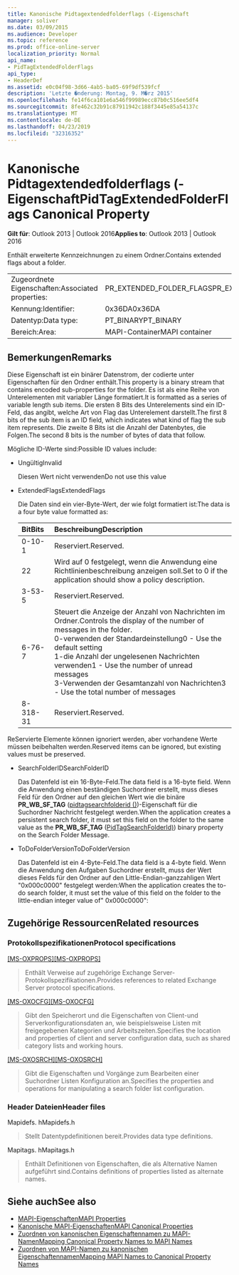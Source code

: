 ```yaml
---
title: Kanonische Pidtagextendedfolderflags (-Eigenschaft
manager: soliver
ms.date: 03/09/2015
ms.audience: Developer
ms.topic: reference
ms.prod: office-online-server
localization_priority: Normal
api_name:
- PidTagExtendedFolderFlags
api_type:
- HeaderDef
ms.assetid: e0c04f98-3d66-4ab5-ba05-69f9df539fcf
description: 'Letzte �nderung: Montag, 9. M�rz 2015'
ms.openlocfilehash: fe14f6ca101e6a546f99989ecc87b0c516ee5df4
ms.sourcegitcommit: 8fe462c32b91c87911942c188f3445e85a54137c
ms.translationtype: MT
ms.contentlocale: de-DE
ms.lasthandoff: 04/23/2019
ms.locfileid: "32316352"
---
```

# <a name="pidtagextendedfolderflags-canonical-property"></a><span data-ttu-id="0eeef-103">Kanonische Pidtagextendedfolderflags (-Eigenschaft</span><span class="sxs-lookup"><span data-stu-id="0eeef-103">PidTagExtendedFolderFlags Canonical Property</span></span>
 
<span data-ttu-id="0eeef-104">**Gilt für**: Outlook 2013 | Outlook 2016</span><span class="sxs-lookup"><span data-stu-id="0eeef-104">**Applies to**: Outlook 2013 | Outlook 2016</span></span> 
  
<span data-ttu-id="0eeef-105">Enthält erweiterte Kennzeichnungen zu einem Ordner.</span><span class="sxs-lookup"><span data-stu-id="0eeef-105">Contains extended flags about a folder.</span></span>
  
|||
|:-----|:-----|
|<span data-ttu-id="0eeef-106">Zugeordnete Eigenschaften:</span><span class="sxs-lookup"><span data-stu-id="0eeef-106">Associated properties:</span></span>  <br/> |<span data-ttu-id="0eeef-107">PR_EXTENDED_FOLDER_FLAGS</span><span class="sxs-lookup"><span data-stu-id="0eeef-107">PR_EXTENDED_FOLDER_FLAGS</span></span>  <br/> |
|<span data-ttu-id="0eeef-108">Kennung:</span><span class="sxs-lookup"><span data-stu-id="0eeef-108">Identifier:</span></span>  <br/> |<span data-ttu-id="0eeef-109">0x36DA</span><span class="sxs-lookup"><span data-stu-id="0eeef-109">0x36DA</span></span>  <br/> |
|<span data-ttu-id="0eeef-110">Datentyp:</span><span class="sxs-lookup"><span data-stu-id="0eeef-110">Data type:</span></span>  <br/> |<span data-ttu-id="0eeef-111">PT_BINARY</span><span class="sxs-lookup"><span data-stu-id="0eeef-111">PT_BINARY</span></span>  <br/> |
|<span data-ttu-id="0eeef-112">Bereich:</span><span class="sxs-lookup"><span data-stu-id="0eeef-112">Area:</span></span>  <br/> |<span data-ttu-id="0eeef-113">MAPI-Container</span><span class="sxs-lookup"><span data-stu-id="0eeef-113">MAPI container</span></span>  <br/> |
   
## <a name="remarks"></a><span data-ttu-id="0eeef-114">Bemerkungen</span><span class="sxs-lookup"><span data-stu-id="0eeef-114">Remarks</span></span>

<span data-ttu-id="0eeef-115">Diese Eigenschaft ist ein binärer Datenstrom, der codierte unter Eigenschaften für den Ordner enthält.</span><span class="sxs-lookup"><span data-stu-id="0eeef-115">This property is a binary stream that contains encoded sub-properties for the folder.</span></span> <span data-ttu-id="0eeef-116">Es ist als eine Reihe von Unterelementen mit variabler Länge formatiert.</span><span class="sxs-lookup"><span data-stu-id="0eeef-116">It is formatted as a series of variable length sub items.</span></span> <span data-ttu-id="0eeef-117">Die ersten 8 Bits des Unterelements sind ein ID-Feld, das angibt, welche Art von Flag das Unterelement darstellt.</span><span class="sxs-lookup"><span data-stu-id="0eeef-117">The first 8 bits of the sub item is an ID field, which indicates what kind of flag the sub item represents.</span></span> <span data-ttu-id="0eeef-118">Die zweite 8 Bits ist die Anzahl der Datenbytes, die Folgen.</span><span class="sxs-lookup"><span data-stu-id="0eeef-118">The second 8 bits is the number of bytes of data that follow.</span></span>
  
<span data-ttu-id="0eeef-119">Mögliche ID-Werte sind:</span><span class="sxs-lookup"><span data-stu-id="0eeef-119">Possible ID values include:</span></span>
  
- <span data-ttu-id="0eeef-120">Ungültig</span><span class="sxs-lookup"><span data-stu-id="0eeef-120">Invalid</span></span>
    
   <span data-ttu-id="0eeef-121">Diesen Wert nicht verwenden</span><span class="sxs-lookup"><span data-stu-id="0eeef-121">Do not use this value</span></span>
    
- <span data-ttu-id="0eeef-122">ExtendedFlags</span><span class="sxs-lookup"><span data-stu-id="0eeef-122">ExtendedFlags</span></span>
    
   <span data-ttu-id="0eeef-123">Die Daten sind ein vier-Byte-Wert, der wie folgt formatiert ist:</span><span class="sxs-lookup"><span data-stu-id="0eeef-123">The data is a four byte value formatted as:</span></span>
    
   |<span data-ttu-id="0eeef-124">**Bit**</span><span class="sxs-lookup"><span data-stu-id="0eeef-124">**Bits**</span></span>|<span data-ttu-id="0eeef-125">**Beschreibung**</span><span class="sxs-lookup"><span data-stu-id="0eeef-125">**Description**</span></span>|
   |:-----|:-----|
   |<span data-ttu-id="0eeef-126">0-1</span><span class="sxs-lookup"><span data-stu-id="0eeef-126">0-1</span></span>  <br/> |<span data-ttu-id="0eeef-127">Reserviert.</span><span class="sxs-lookup"><span data-stu-id="0eeef-127">Reserved.</span></span>  <br/> |
   |<span data-ttu-id="0eeef-128">2</span><span class="sxs-lookup"><span data-stu-id="0eeef-128">2</span></span>  <br/> |<span data-ttu-id="0eeef-129">Wird auf 0 festgelegt, wenn die Anwendung eine Richtlinienbeschreibung anzeigen soll.</span><span class="sxs-lookup"><span data-stu-id="0eeef-129">Set to 0 if the application should show a policy description.</span></span>  <br/> |
   |<span data-ttu-id="0eeef-130">3-5</span><span class="sxs-lookup"><span data-stu-id="0eeef-130">3-5</span></span>  <br/> |<span data-ttu-id="0eeef-131">Reserviert.</span><span class="sxs-lookup"><span data-stu-id="0eeef-131">Reserved.</span></span>  <br/> |
   |<span data-ttu-id="0eeef-132">6-7</span><span class="sxs-lookup"><span data-stu-id="0eeef-132">6-7</span></span>  <br/> |<span data-ttu-id="0eeef-133">Steuert die Anzeige der Anzahl von Nachrichten im Ordner.</span><span class="sxs-lookup"><span data-stu-id="0eeef-133">Controls the display of the number of messages in the folder.</span></span>  <br/> <span data-ttu-id="0eeef-134">0-verwenden der Standardeinstellung</span><span class="sxs-lookup"><span data-stu-id="0eeef-134">0 - Use the default setting</span></span>  <br/> <span data-ttu-id="0eeef-135">1-die Anzahl der ungelesenen Nachrichten verwenden</span><span class="sxs-lookup"><span data-stu-id="0eeef-135">1 - Use the number of unread messages</span></span>  <br/> <span data-ttu-id="0eeef-136">3-Verwenden der Gesamtanzahl von Nachrichten</span><span class="sxs-lookup"><span data-stu-id="0eeef-136">3 - Use the total number of messages</span></span>  <br/> |
   |<span data-ttu-id="0eeef-137">8-31</span><span class="sxs-lookup"><span data-stu-id="0eeef-137">8-31</span></span>  <br/> |<span data-ttu-id="0eeef-138">Reserviert.</span><span class="sxs-lookup"><span data-stu-id="0eeef-138">Reserved.</span></span>  <br/> |
   
<span data-ttu-id="0eeef-139">ReServierte Elemente können ignoriert werden, aber vorhandene Werte müssen beibehalten werden.</span><span class="sxs-lookup"><span data-stu-id="0eeef-139">Reserved items can be ignored, but existing values must be preserved.</span></span>
    
- <span data-ttu-id="0eeef-140">SearchFolderID</span><span class="sxs-lookup"><span data-stu-id="0eeef-140">SearchFolderID</span></span>
    
   <span data-ttu-id="0eeef-141">Das Datenfeld ist ein 16-Byte-Feld.</span><span class="sxs-lookup"><span data-stu-id="0eeef-141">The data field is a 16-byte field.</span></span> <span data-ttu-id="0eeef-142">Wenn die Anwendung einen beständigen Suchordner erstellt, muss dieses Feld für den Ordner auf den gleichen Wert wie die binäre **PR_WB_SF_TAG** ([pidtagsearchfolderid ()](pidtagsearchfolderid-canonical-property.md))-Eigenschaft für die Suchordner Nachricht festgelegt werden.</span><span class="sxs-lookup"><span data-stu-id="0eeef-142">When the application creates a persistent search folder, it must set this field on the folder to the same value as the **PR_WB_SF_TAG** ([PidTagSearchFolderId)](pidtagsearchfolderid-canonical-property.md)) binary property on the Search Folder Message.</span></span>
    
- <span data-ttu-id="0eeef-143">ToDoFolderVersion</span><span class="sxs-lookup"><span data-stu-id="0eeef-143">ToDoFolderVersion</span></span>
    
   <span data-ttu-id="0eeef-144">Das Datenfeld ist ein 4-Byte-Feld.</span><span class="sxs-lookup"><span data-stu-id="0eeef-144">The data field is a 4-byte field.</span></span> <span data-ttu-id="0eeef-145">Wenn die Anwendung den Aufgaben Suchordner erstellt, muss der Wert dieses Felds für den Ordner auf den Little-Endian-ganzzahligen Wert "0x000c0000" festgelegt werden:</span><span class="sxs-lookup"><span data-stu-id="0eeef-145">When the application creates the to-do search folder, it must set the value of this field on the folder to the little-endian integer value of" 0x000c0000":</span></span>
    
## <a name="related-resources"></a><span data-ttu-id="0eeef-146">Zugehörige Ressourcen</span><span class="sxs-lookup"><span data-stu-id="0eeef-146">Related resources</span></span>

### <a name="protocol-specifications"></a><span data-ttu-id="0eeef-147">Protokollspezifikationen</span><span class="sxs-lookup"><span data-stu-id="0eeef-147">Protocol specifications</span></span>

<span data-ttu-id="0eeef-148">[[MS-OXPROPS]](https://msdn.microsoft.com/library/f6ab1613-aefe-447d-a49c-18217230b148%28Office.15%29.aspx)</span><span class="sxs-lookup"><span data-stu-id="0eeef-148">[[MS-OXPROPS]](https://msdn.microsoft.com/library/f6ab1613-aefe-447d-a49c-18217230b148%28Office.15%29.aspx)</span></span>
  
> <span data-ttu-id="0eeef-149">Enthält Verweise auf zugehörige Exchange Server-Protokollspezifikationen.</span><span class="sxs-lookup"><span data-stu-id="0eeef-149">Provides references to related Exchange Server protocol specifications.</span></span>
    
<span data-ttu-id="0eeef-150">[[MS-OXOCFG]](https://msdn.microsoft.com/library/7d466dd5-c156-4da9-9a01-75c78e7e1a67%28Office.15%29.aspx)</span><span class="sxs-lookup"><span data-stu-id="0eeef-150">[[MS-OXOCFG]](https://msdn.microsoft.com/library/7d466dd5-c156-4da9-9a01-75c78e7e1a67%28Office.15%29.aspx)</span></span>
  
> <span data-ttu-id="0eeef-151">Gibt den Speicherort und die Eigenschaften von Client-und Serverkonfigurationsdaten an, wie beispielsweise Listen mit freigegebenen Kategorien und Arbeitszeiten.</span><span class="sxs-lookup"><span data-stu-id="0eeef-151">Specifies the location and properties of client and server configuration data, such as shared category lists and working hours.</span></span>
    
<span data-ttu-id="0eeef-152">[[MS-OXOSRCH]](https://msdn.microsoft.com/library/c72e49b8-78c7-4483-ad65-e46e9133673b%28Office.15%29.aspx)</span><span class="sxs-lookup"><span data-stu-id="0eeef-152">[[MS-OXOSRCH]](https://msdn.microsoft.com/library/c72e49b8-78c7-4483-ad65-e46e9133673b%28Office.15%29.aspx)</span></span>
  
> <span data-ttu-id="0eeef-153">Gibt die Eigenschaften und Vorgänge zum Bearbeiten einer Suchordner Listen Konfiguration an.</span><span class="sxs-lookup"><span data-stu-id="0eeef-153">Specifies the properties and operations for manipulating a search folder list configuration.</span></span>
    
### <a name="header-files"></a><span data-ttu-id="0eeef-154">Header Dateien</span><span class="sxs-lookup"><span data-stu-id="0eeef-154">Header files</span></span>

<span data-ttu-id="0eeef-155">Mapidefs. h</span><span class="sxs-lookup"><span data-stu-id="0eeef-155">Mapidefs.h</span></span>
  
> <span data-ttu-id="0eeef-156">Stellt Datentypdefinitionen bereit.</span><span class="sxs-lookup"><span data-stu-id="0eeef-156">Provides data type definitions.</span></span>
    
<span data-ttu-id="0eeef-157">Mapitags. h</span><span class="sxs-lookup"><span data-stu-id="0eeef-157">Mapitags.h</span></span>
  
> <span data-ttu-id="0eeef-158">Enthält Definitionen von Eigenschaften, die als Alternative Namen aufgeführt sind.</span><span class="sxs-lookup"><span data-stu-id="0eeef-158">Contains definitions of properties listed as alternate names.</span></span>
    
## <a name="see-also"></a><span data-ttu-id="0eeef-159">Siehe auch</span><span class="sxs-lookup"><span data-stu-id="0eeef-159">See also</span></span>

- [<span data-ttu-id="0eeef-160">MAPI-Eigenschaften</span><span class="sxs-lookup"><span data-stu-id="0eeef-160">MAPI Properties</span></span>](mapi-properties.md)
- [<span data-ttu-id="0eeef-161">Kanonische MAPI-Eigenschaften</span><span class="sxs-lookup"><span data-stu-id="0eeef-161">MAPI Canonical Properties</span></span>](mapi-canonical-properties.md)
- [<span data-ttu-id="0eeef-162">Zuordnen von kanonischen Eigenschaftennamen zu MAPI-Namen</span><span class="sxs-lookup"><span data-stu-id="0eeef-162">Mapping Canonical Property Names to MAPI Names</span></span>](mapping-canonical-property-names-to-mapi-names.md)
- [<span data-ttu-id="0eeef-163">Zuordnen von MAPI-Namen zu kanonischen Eigenschaftennamen</span><span class="sxs-lookup"><span data-stu-id="0eeef-163">Mapping MAPI Names to Canonical Property Names</span></span>](mapping-mapi-names-to-canonical-property-names.md)

